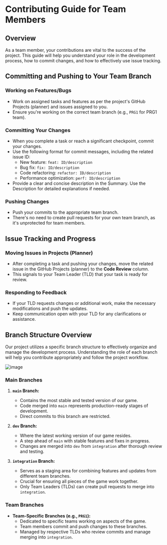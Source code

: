 # Contributing Guide for Team Members

## Overview

As a team member, your contributions are vital to the success of the project. This guide will help you understand your role in the development process, how to commit changes, and how to effectively use issue tracking.

## Committing and Pushing to Your Team Branch

### Working on Features/Bugs

- Work on assigned tasks and features as per the project's GitHub Projects (planner) and issues assigned to you.
- Ensure you're working on the correct team branch (e.g., `PRG1` for PRG1 team).

### Committing Your Changes

- When you complete a task or reach a significant checkpoint, commit your changes.
- Use the following format for commit messages, including the related issue ID:
  - New feature: `feat: ID/description`
  - Bug fix: `fix: ID/description`
  - Code refactoring: `refactor: ID/description`
  - Performance optimization: `perf: ID/description`
- Provide a clear and concise description in the Summary. Use the Description for detailed explanations if needed.

### Pushing Changes

- Push your commits to the appropriate team branch.
- There's no need to create pull requests for your own team branch, as it's unprotected for team members.

## Issue Tracking and Progress

### Moving Issues in Projects (Planner)

- After completing a task and pushing your changes, move the related issue in the GitHub Projects (planner) to the **Code Review** column.
- This signals to your Team Leader (TLD) that your task is ready for review.

### Responding to Feedback

- If your TLD requests changes or additional work, make the necessary modifications and push the updates.
- Keep communication open with your TLD for any clarifications or assistance.

## Branch Structure Overview

Our project utilizes a specific branch structure to effectively organize and manage the development process. Understanding the role of each branch will help you contribute appropriately and follow the project workflow.

![image](https://github.com/itc-21-25/3itcTeamGame/assets/102674544/9efabd19-8afa-4fdb-b6ad-5379cdc141f9)


### Main Branches

1. **`main` Branch:**
   - Contains the most stable and tested version of our game.
   - Code merged into `main` represents production-ready stages of development.
   - Direct commits to this branch are restricted.

2. **`dev` Branch:**
   - Where the latest working version of our game resides.
   - A step ahead of `main` with stable features and fixes in progress.
   - Changes are merged into `dev` from `integration` after thorough review and testing.

3. **`integration` Branch:**
   - Serves as a staging area for combining features and updates from different team branches.
   - Crucial for ensuring all pieces of the game work together.
   - Only Team Leaders (TLDs) can create pull requests to merge into `integration`.

### Team Branches

- **Team-Specific Branches (e.g., `PRG1`):**
  - Dedicated to specific teams working on aspects of the game.
  - Team members commit and push changes to these branches.
  - Managed by respective TLDs who review commits and manage merging into `integration`.
